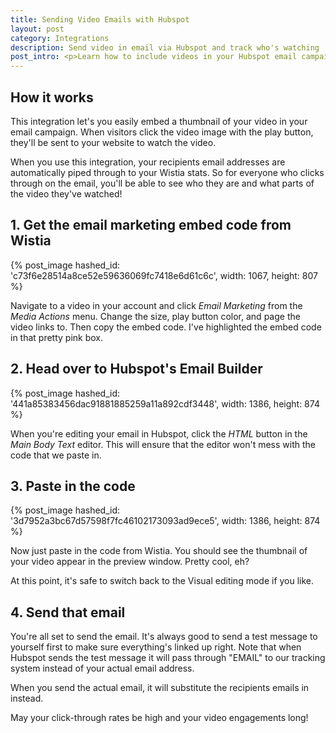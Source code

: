 ```yaml
---
title: Sending Video Emails with Hubspot
layout: post
category: Integrations
description: Send video in email via Hubspot and track who's watching
post_intro: <p>Learn how to include videos in your Hubspot email campaigns</p><p>It's as easy as copying a snippet of code from your Wistia account and pasting it into the Hubspot email builder.</p>
---
```


## How it works

This integration let's you easily embed a thumbnail of your video in your email
campaign. When visitors click the video image with the play button, they'll be
sent to your website to watch the video.

When you use this integration, your recipients email addresses are automatically
piped through to your Wistia stats. So for everyone who clicks through on the
email, you'll be able to see who they are and what parts of the video they've watched!

## 1. Get the email marketing embed code from Wistia

{% post_image hashed_id: 'c73f6e28514a8ce52e59636069fc7418e6d61c6c', width: 1067, height: 807 %}

Navigate to a video in your account and click *Email Marketing* from the *Media Actions* menu.
Change the size, play button color, and page the video links to. Then copy the embed code.
I've highlighted the embed code in that pretty pink box.


## 2. Head over to Hubspot's Email Builder

{% post_image hashed_id: '441a85383456dac91881885259a11a892cdf3448', width: 1386, height: 874 %}

When you're editing your email in Hubspot, click the *HTML* button in the *Main Body Text* editor.
This will ensure that the editor won't mess with the code that we paste in.


## 3. Paste in the code

{% post_image hashed_id: '3d7952a3bc67d57598f7fc46102173093ad9ece5', width: 1386, height: 874 %}

Now just paste in the code from Wistia. You should see the thumbnail of your video appear in the 
preview window. Pretty cool, eh?

At this point, it's safe to switch back to the Visual editing mode if you like.


## 4. Send that email

You're all set to send the email. It's always good to send a test message to yourself
first to make sure everything's linked up right. Note that when Hubspot sends the test message
it will pass through "EMAIL" to our tracking system instead of your actual email address.

When you send the actual email, it will substitute the recipients emails in instead.

May your click-through rates be high and your video engagements long!

